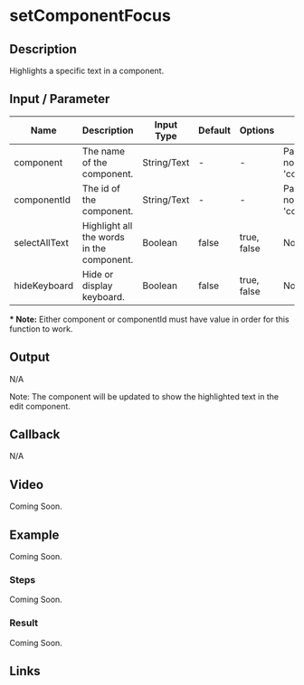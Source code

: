 # setComponentFocus

## Description

Highlights a specific text in a component.

## Input / Parameter

| Name | Description | Input Type | Default | Options | Required |
| ------ | ------ | ------ | ------ | ------ | ------ |
| component | The name of the component. | String/Text | - | - | Partial (Yes if no 'componentId'.) |
| componentId | The id of the component. | String/Text | - | - | Partial (Yes if no 'component'.) |
| selectAllText | Highlight all the words in the component. | Boolean | false | true, false | No |
| hideKeyboard | Hide or display keyboard. | Boolean | false | true, false | No |

__\* Note:__ Either component or componentId must have value in order for this function to work.

## Output

N/A

Note: The component will be updated to show the highlighted text in the edit component.

## Callback

N/A

## Video

Coming Soon.

<!-- Format: [![Video]({image-path})]({url-link}) -->

## Example

Coming Soon.

<!-- Share a scenario, like a user requirements. -->

### Steps

Coming Soon.

<!-- Show the steps and share some screenshots.

1. .....

Format: ![]({image-path}) -->

### Result

Coming Soon.

<!-- Explain the output.

Format: ![]({image-path}) -->

## Links